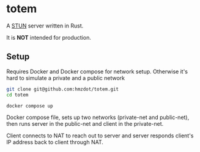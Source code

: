 # totem

A [STUN](https://en.wikipedia.org/wiki/STUN) server written in Rust.

It is **NOT** intended for production.

## Setup

Requires Docker and Docker compose for network setup.
Otherwise it's hard to simulate a private and a public network

```bash
git clone git@github.com:hmzdot/totem.git
cd totem

docker compose up
```

Docker compose file, sets up two networks (private-net and public-net), then
runs server in the public-net and client in the private-net.

Client connects to NAT to reach out to server and server responds client's IP
address back to client through NAT.
